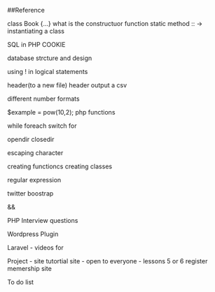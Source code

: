 ##Reference

class Book {...}
what is the constructuor function
static method ::
-> 
instantiating a class


SQL in PHP
COOKIE 

database strcture and design

using ! in logical statements

header(to a new file) header output a csv

different number formats 

$example = pow(10,2);
php functions

while
foreach
switch
for

opendir
closedir

escaping character

creating functioncs
creating classes

regular expression

twitter boostrap

&&

PHP Interview questions


Wordpress Plugin

Laravel - videos for 

Project - site tutortial site - open to everyone - lessons 5 or 6 register
memership site

To do list


